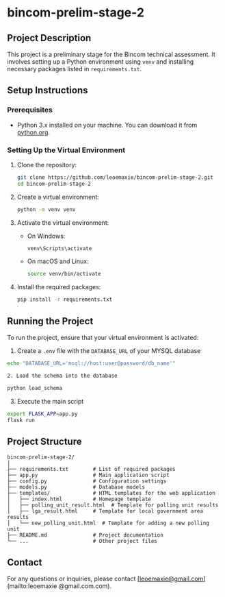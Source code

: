 # bincom-prelim-stage-2
## Project Description

This project is a preliminary stage for the Bincom technical assessment. It involves setting up a Python environment using `venv` and installing necessary packages listed in `requirements.txt`.

## Setup Instructions

### Prerequisites

- Python 3.x installed on your machine. You can download it from [python.org](https://www.python.org/).

### Setting Up the Virtual Environment

1. Clone the repository:
    ```sh
    git clone https://github.com/leoemaxie/bincom-prelim-stage-2.git
    cd bincom-prelim-stage-2
    ```

2. Create a virtual environment:
    ```sh
    python -m venv venv
    ```

3. Activate the virtual environment:
    - On Windows:
        ```sh
        venv\Scripts\activate
        ```
    - On macOS and Linux:
        ```sh
        source venv/bin/activate
        ```

4. Install the required packages:
    ```sh
    pip install -r requirements.txt
    ```

## Running the Project

To run the project, ensure that your virtual environment is activated:

1. Create a `.env` file with the `DATABASE_URL` of your MYSQL database
```sh
echo "DATABASE_URL='msql://host:user@password/db_name'"

2. Load the schema into the database
```
```sh
python load_schema
```

3. Execute the main script
```sh
export FLASK_APP=app.py
flask run
```

## Project Structure

```
bincom-prelim-stage-2/
│
├── requirements.txt        # List of required packages
├── app.py                  # Main application script
├── config.py               # Configuration settings
├── models.py               # Database models
├── templates/              # HTML templates for the web application
│   ├── index.html          # Homepage template
│   ├── polling_unit_result.html  # Template for polling unit results
│   ├── lga_result.html     # Template for local government area results
│   └── new_polling_unit.html  # Template for adding a new polling unit
├── README.md               # Project documentation
└── ...                     # Other project files
```


## Contact

For any questions or inquiries, please contact [leoemaxie@gmail.com](mailto:leoemaxie
@gmail.com.com).